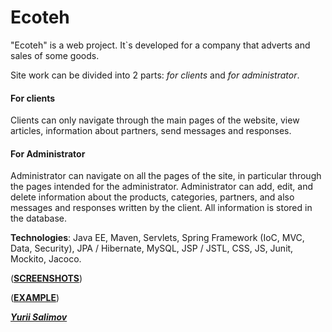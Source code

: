 <h1>Ecoteh</h1>

"Ecoteh" is a web project. It`s developed for a company that adverts and sales of some goods.

Site work can be divided into 2 parts: _for clients_ and _for administrator_.

<h4>For clients</h4>
Clients can only navigate through the main pages of the website, view articles, information about partners, send messages and responses.

<h4>For Administrator</h4>
Administrator can navigate on all the pages of the site, in particular through the pages intended for the administrator. Administrator can add, edit, and delete information about the products, categories, partners, and also messages and responses written by the client. All information is stored in the database.

**Technologies**: Java EE, Maven, Servlets, Spring Framework (IoC, MVC, Data, Security), JPA / Hibernate, MySQL, JSP / JSTL, CSS, JS, Junit, Mockito, Jacoco.

([**SCREENSHOTS**](/screanshots/))

([**EXAMPLE**](http://alexcoffee.com.ua/ecoteh/))

[_**Yurii Salimov**_](https://www.linkedin.com/in/yurii-salimov)